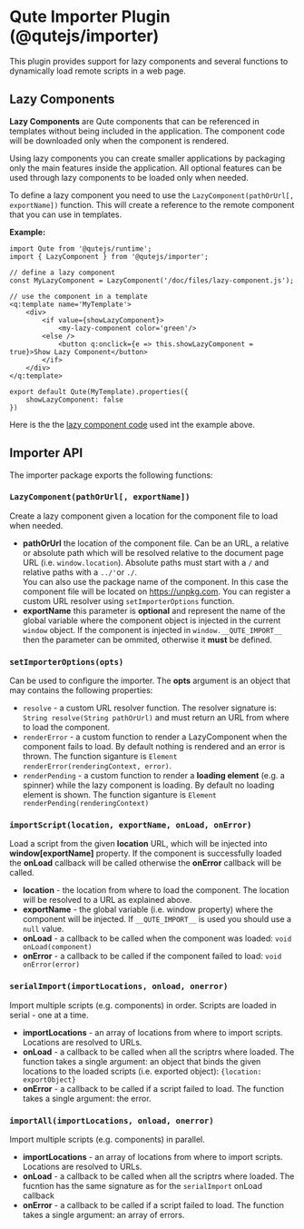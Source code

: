 # Qute Importer Plugin (@qutejs/importer)

This plugin provides support for lazy components and several functions to dynamically load remote scripts in a web page.

## Lazy Components

**Lazy Components** are Qute components that can be referenced in templates without being included in the application. The component code will be downloaded only when the component is rendered.

Using lazy components you can create smaller applications by packaging only the main features inside the application. All optional features can be used through lazy components to be loaded only when needed.

To define a lazy component you need to use the `LazyComponent(pathOrUrl[, exportName])` function. This will create a reference to the remote component that you can use in templates.

**Example:**

```jsq
import Qute from '@qutejs/runtime';
import { LazyComponent } from '@qutejs/importer';

// define a lazy component
const MyLazyComponent = LazyComponent('/doc/files/lazy-component.js');

// use the component in a template
<q:template name='MyTemplate'>
    <div>
        <if value={showLazyComponent}>
            <my-lazy-component color='green'/>
        <else />
            <button q:onclick={e => this.showLazyComponent = true}>Show Lazy Component</button>
        </if>
    </div>
</q:template>

export default Qute(MyTemplate).properties({
    showLazyComponent: false
})
```

Here is the the [lazy component code](/doc/files/lazy-component.js) used int the example above.

## Importer API

The importer package exports the following functions:

### `LazyComponent(pathOrUrl[, exportName])`

Create a lazy component given a location for the component file to load when needed.

* **pathOrUrl** the location of the component file. Can be an URL, a relative or absolute path which will be resolved relative to the document page URL (i.e. `window.location`). Absolute paths must start with a `/` and relative paths with a `../'`or `./`.  \
You can also use the package name of the component. In this case the component file will be located on https://unpkg.com.
You can register a custom URL resolver using `setImporterOptions` function.
* **exportName** this parameter is **optional** and represent the name of the global variable where the component object is injected in the current `window` object. If the component is injected in `window.__QUTE_IMPORT__` then the parameter can be ommited, otherwise it **must** be defined.

### `setImporterOptions(opts)`

Can be used to configure the importer. The **opts** argument is an object that may contains the following properties:

* `resolve` -  a custom URL resolver function. The resolver signature is: `String resolve(String pathOrUrl)` and must return an URL from where to load the component.
* `renderError` - a custom function to render a LazyComponent when the component fails to load. By default nothing is rendered and an error is thrown. The function siganture is `Element renderError(renderingContext, error)`.
* `renderPending` - a custom function to render a **loading element** (e.g. a spinner) while the lazy component is loading. By default no loading element is shown. The function siganture is `Element renderPending(renderingContext)`

### `importScript(location, exportName, onLoad, onError)`

Load a script from the given **location** URL, which will be injected into **window[exportName]** property. If the component is successfully loaded the **onLoad** callback will be called otherwise the **onError** callback will be called.

* **location** - the location from where to load the component. The location will be resolved to a URL as explained above.
* **exportName** - the global variable (i.e. window property) where the component will be injected. If `__QUTE_IMPORT__` is used you should use a `null` value.
* **onLoad** - a callback to be called when the component was loaded: `void onLoad(component)`
* **onError** - a callback to be called if the component failed to load: `void onError(error)`

### `serialImport(importLocations, onload, onerror)`

Import multiple scripts (e.g. components) in order. Scripts are loaded in serial - one at a time.

* **importLocations** - an array of locations from where to import scripts. Locations are resolved to URLs.
* **onLoad** - a callback to be called when all the scriptrs where loaded. The function takes a single argument: an object that binds the given locations to the loaded scripts (i.e. exported object): `{location: exportObject}`
* **onError** - a callback to be called if a script failed to load. The function takes a single argument: the error.

### `importAll(importLocations, onload, onerror)`

Import multiple scripts (e.g. components) in parallel.

* **importLocations** - an array of locations from where to import scripts. Locations are resolved to URLs.
* **onLoad** - a callback to be called when all the scriptrs where loaded. The fucntion has the same signature as for the `serialImport` onLoad callback
* **onError** - a callback to be called if a script failed to load. The function takes a single argument: an array of errors.

